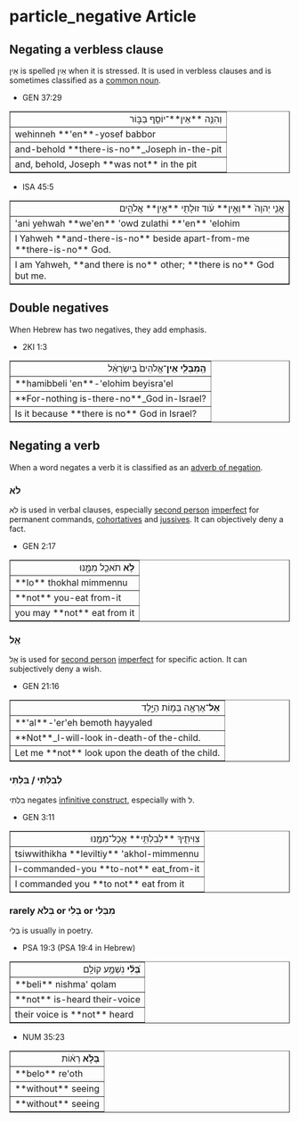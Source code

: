# particle_negative Article

## Negating a verbless clause
אֵין is spelled אַיִן when it is stressed. It is used in verbless clauses and is sometimes classified as a [common noun](https://git.door43.org/Door43/en-uhg/src/master/content/noun_common/02.md).

* GEN 37:29
<table border="1" class="docutils">
<colgroup>
<col width="100%" />
</colgroup>
<tbody valign="top">
<tr class="row-odd" align="right"><td>וְהִנֵּ֥ה **אֵין**־יוֹסֵ֖ף בַּבּ֑וֹר</td>
</tr>
<tr class="row-even"><td>wehinneh **'en**-yosef babbor</td>
</tr>
<tr class="row-odd"><td>and-behold **there-is-no**_Joseph in-the-pit</td>
</tr>
<tr class="row-even"><td>and, behold, Joseph **was not** in the pit</td>
</tr>
</tbody>
</table>

* ISA 45:5
<table border="1" class="docutils">
<colgroup>
<col width="100%" />
</colgroup>
<tbody valign="top">
<tr class="row-odd" align="right"><td>אֲנִ֤י יְהוָה֙ **וְאֵ֣ין** עֹ֔וד זוּלָתִ֖י **אֵ֣ין** אֱלֹהִ֑ים</td>
</tr>
<tr class="row-even"><td>'ani yehwah **we'en** 'owd zulathi **'en** 'elohim</td>
</tr>
<tr class="row-odd"><td>I Yahweh **and-there-is-no** beside apart-from-me **there-is-no** God.</td>
</tr>
<tr class="row-even"><td>I am Yahweh, **and there is no** other; **there is no** God but me.</td>
</tr>
</tbody>
</table>

## Double negatives
When Hebrew has two negatives, they add emphasis.

* 2KI 1:3
<table border="1" class="docutils">
<colgroup>
<col width="100%" />
</colgroup>
<tbody valign="top">
<tr class="row-odd" align="right"><td><b>הַֽמִבְּלִ֤י אֵין</b>־אֱלֹהִים֙ בְּיִשְׂרָאֵ֔ל</td>
</tr>
<tr class="row-even"><td>**hamibbeli 'en**-'elohim beyisra'el</td>
</tr>
<tr class="row-odd"><td>**For-nothing is-there-no**_God in-Israel?</td>
</tr>
<tr class="row-even"><td>Is it because **there is no** God in Israel?</td>
</tr>
</tbody>
</table>

## Negating a verb
When a word negates a verb it is classified as an [adverb of negation](https://git.door43.org/Door43/en-uhg/src/master/content/adverb/02.md#adverb-of-negation).

### לֹא
לֹא is used in verbal clauses, especially [second person](https://git.door43.org/Door43/en-uhg/src/master/content/person_second/02.md) [imperfect](https://git.door43.org/Door43/en-uhg/src/master/content/verb_imperfect/02.md#direct-negative-commands-especially-with--to-express-an-emphatic-prohibition) for permanent commands, [cohortatives](https://git.door43.org/Door43/en-uhg/src/master/content/verb_cohortative/02.md) and [jussives](https://git.door43.org/Door43/en-uhg/src/master/content/verb_jussive/02.md). It can objectively deny a fact.

* GEN 2:17
<table border="1" class="docutils">
<colgroup>
<col width="100%" />
</colgroup>
<tbody valign="top">
<tr class="row-odd" align="right"><td><b>לֹ֥א</b> תֹאכַ֖ל מִמֶּ֑נּוּ</td>
</tr>
<tr class="row-even"><td>**lo** thokhal mimmennu</td>
</tr>
<tr class="row-odd"><td>**not** you-eat from-it</td>
</tr>
<tr class="row-even"><td>you may **not** eat from it</td>
</tr>
</tbody>
</table>

### אַַל
אַַל is used for [second person](https://git.door43.org/Door43/en-uhg/src/master/content/person_second/02.md) [imperfect](https://git.door43.org/Door43/en-uhg/src/master/content/verb_imperfect/02.md) for specific action. It can subjectively deny a wish.

* GEN 21:16
<table border="1" class="docutils">
<colgroup>
<col width="100%" />
</colgroup>
<tbody valign="top">
<tr class="row-odd" align="right"><td><b>אַל</b>־אֶרְאֶ֖ה בְּמ֣וֹת הַיָּ֑לֶד</td>
</tr>
<tr class="row-even"><td>**'al**-'er'eh bemoth hayyaled</td>
</tr>
<tr class="row-odd"><td>**Not**_I-will-look in-death-of the-child.</td>
</tr>
<tr class="row-even"><td>Let me **not** look upon the death of the child.</td>
</tr>
</tbody>
</table>

### לְבִלְתִּי / בִּלְתִּי
בִּלְתִּי negates [infinitive construct](https://git.door43.org/Door43/en-uhg/src/master/content/infinitive_construct/02.md), especially with ל.

* GEN 3:11
<table border="1" class="docutils">
<colgroup>
<col width="100%" />
</colgroup>
<tbody valign="top">
<tr class="row-odd" align="right"><td>צִוִּיתִ֛יךָ **לְבִלְתִּ֥י** אֲכָל־מִמֶּ֖נּוּ</td>
</tr>
<tr class="row-even"><td>tsiwwithikha **leviltiy** 'akhol-mimmennu</td>
</tr>
<tr class="row-odd"><td>I-commanded-you **to-not** eat_from-it</td>
</tr>
<tr class="row-even"><td>I commanded you **to not** eat from it</td>
</tr>
</tbody>
</table>

### rarely בְּלֹא or בְּלִי or מִבְּלִי
בְּלִי is usually in poetry.

* PSA 19:3 (PSA 19:4 in Hebrew)
<table border="1" class="docutils">
<colgroup>
<col width="100%" />
</colgroup>
<tbody valign="top">
<tr class="row-odd" align="right"><td><b>בְּ֝לִ֗י</b> נִשְׁמָ֥ע קוֹלָֽם</td>
</tr>
<tr class="row-even"><td>**beli** nishma' qolam</td>
</tr>
<tr class="row-odd"><td>**not** is-heard their-voice</td>
</tr>
<tr class="row-even"><td>their voice is **not** heard</td>
</tr>
</tbody>
</table>

* NUM 35:23
<table border="1" class="docutils">
<colgroup>
<col width="100%" />
</colgroup>
<tbody valign="top">
<tr class="row-odd" align="right"><td><b>בְּלֹ֣א</b> רְא֔וֹת</td>
</tr>
<tr class="row-even"><td>**belo** re'oth</td>
</tr>
<tr class="row-odd"><td>**without** seeing</td>
</tr>
<tr class="row-even"><td>**without** seeing</td>
</tr>
</tbody>
</table>